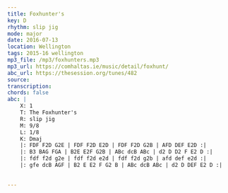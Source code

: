```yaml
---
title: Foxhunter's
key: D
rhythm: slip jig
mode: major
date: 2016-07-13
location: Wellington
tags: 2015-16 wellington
mp3_file: /mp3/foxhunters.mp3
mp3_url: https://comhaltas.ie/music/detail/foxhunt/
abc_url: https://thesession.org/tunes/482
source: 
transcription: 
chords: false
abc: |
    X: 1
    T: The Foxhunter's
    R: slip jig
    M: 9/8
    L: 1/8
    K: Dmaj
    |: FDF F2D G2E | FDF F2D E2D | FDF F2D G2B | AFD DEF E2D :|
    |: B3 BAG FGA | B2E E2F G2B | ABc dcB ABc | d2 D D2 F E2 D :|
    |: fdf f2d g2e | fdf f2d e2d | fdf f2d g2b | afd def e2d :|
    |: gfe dcB AGF | B2 E E2 F G2 B | ABc dcB ABc | d2 D DEF E2 D :|
    
    
---
```


